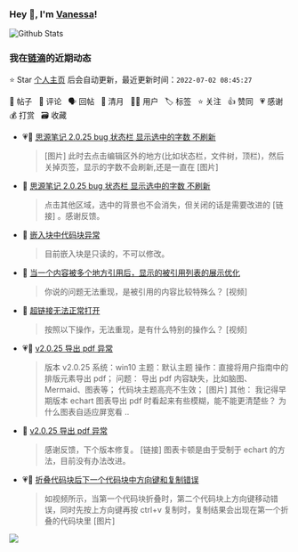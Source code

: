 ### Hey 👋, I'm [Vanessa](http://vanessa.b3log.org/)!

![Github Stats](https://github-readme-stats.vercel.app/api?username=Vanessa219&show_icons=true)

<!--events start -->

### 我在[链滴](https://ld246.com)的近期动态

⭐️ Star [个人主页](https://github.com/Vanessa219/Vanessa219) 后会自动更新，最近更新时间：`2022-07-02 08:45:27`

📝 帖子 &nbsp; 💬 评论 &nbsp; 🗣 回帖 &nbsp; 🌙 清月 &nbsp; 👨‍💻 用户 &nbsp; 🏷️ 标签 &nbsp; ⭐️ 关注 &nbsp; 👍 赞同 &nbsp; 💗 感谢 &nbsp; 💰 打赏 &nbsp; 🗃 收藏

* 💗📝 [思源笔记 2.0.25 bug 状态栏 显示选中的字数 不刷新](https://ld246.com/article/1656662756660)

  > [图片] 此时去点击编辑区外的地方(比如状态栏，文件树，顶栏)，然后关掉页签，显示的字数不会刷新,还是一直在 [图片]
* 💬 [思源笔记 2.0.25 bug 状态栏 显示选中的字数 不刷新](https://ld246.com/article/1656662756660/comment/1656677569656#comments)

  > 点击其他区域，选中的背景也不会消失，但关闭的话是需要改进的 [链接] 。感谢反馈。
* 💬 [嵌入块中代码块异常](https://ld246.com/article/1656669895134/comment/1656677357390#comments)

  > 目前嵌入块是只读的，不可以修改。
* 💬 [当一个内容被多个地方引用后，显示的被引用列表的展示优化](https://ld246.com/article/1656607304953/comment/1656660499278#comments)

  > 你说的问题无法重现，是被引用的内容比较特殊么？ [视频]
* 💬 [超链接无法正常打开](https://ld246.com/article/1656577507319/comment/1656660131622#comments)

  > 按照以下操作，无法重现，是有什么特别的操作么？ [视频]
* 💗📝 [v2.0.25 导出 pdf 异常](https://ld246.com/article/1656604675717)

  > 版本 v2.0.25 系统：win10 主题：默认主题 操作：直接将用户指南中的排版元素导出 pdf； 问题： 导出 pdf 内容缺失，比如脑图、Mermaid、图表等； 代码块主题高亮不生效； [图片] 其他： 我记得早期版本 echart 图表导出 pdf 时看起来有些模糊，能不能更清楚些？ 为什么图表自适应屏宽看 ..
* 💬 [v2.0.25 导出 pdf 异常](https://ld246.com/article/1656604675717/comment/1656645923705#comments)

  > 感谢反馈，下个版本修复。 [链接] 图表卡顿是由于受制于 echart 的方法，目前没有办法改进。
* 💗📝 [折叠代码块后下一个代码块中方向键和复制错误](https://ld246.com/article/1656330188746)

  > 如视频所示，当第一个代码块折叠时，第二个代码块上方向键移动错误，同时先按上方向键再按 ctrl+v 复制时，复制结果会出现在第一个折叠的代码块里 [图片]


<!--events end -->

<a title="Hits" target="_blank" href="https://github.com/Vanessa219/Vanessa219"><img src="https://hits.b3log.org/Vanessa219/Vanessa219.svg"></a>
